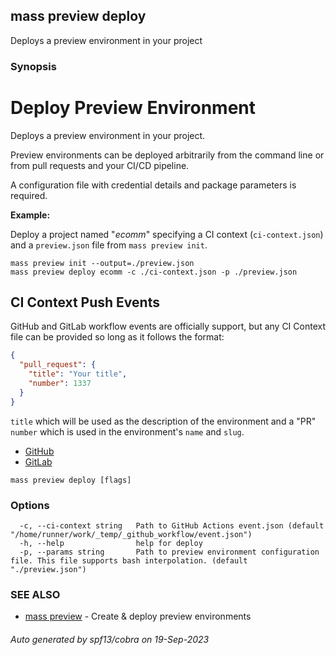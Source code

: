 ## mass preview deploy

Deploys a preview environment in your project

### Synopsis

# Deploy Preview Environment

Deploys a preview environment in your project.

Preview environments can be deployed arbitrarily from the command line or from pull requests and your CI/CD pipeline.

A configuration file with credential details and package parameters is required.

**Example:**

Deploy a project named "*ecomm*" specifying a CI context (`ci-context.json`) and a `preview.json` file from `mass preview init`.

```shell
mass preview init --output=./preview.json
mass preview deploy ecomm -c ./ci-context.json -p ./preview.json
```

## CI Context Push Events

GitHub and GitLab workflow events are officially support, but any CI Context file can be provided so long as it follows the format:

```json
{
  "pull_request": {
    "title": "Your title",
    "number": 1337
  }
}
```

`title` which will be used as the description of the environment and a "PR" `number` which is used in the environment's `name` and `slug`.

* [GitHub](https://docs.github.com/en/actions/using-workflows/events-that-trigger-workflows#push)
* [GitLab](https://docs.gitlab.com/ee/user/project/integrations/webhook_events.html#push-events)


```
mass preview deploy [flags]
```

### Options

```
  -c, --ci-context string   Path to GitHub Actions event.json (default "/home/runner/work/_temp/_github_workflow/event.json")
  -h, --help                help for deploy
  -p, --params string       Path to preview environment configuration file. This file supports bash interpolation. (default "./preview.json")
```

### SEE ALSO

* [mass preview](mass_preview.md)	 - Create & deploy preview environments

###### Auto generated by spf13/cobra on 19-Sep-2023
